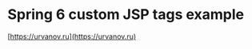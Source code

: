 Spring 6 custom JSP tags example
================================

[https://urvanov.ru](https://urvanov.ru)